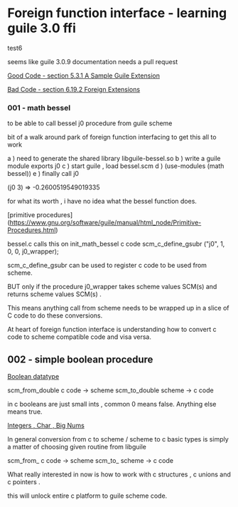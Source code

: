 
# Foreign function interface - learning guile 3.0 ffi 

test6

seems like guile 3.0.9 documentation needs a pull request 

[Good Code - section 5.3.1 A Sample Guile Extension ](https://www.gnu.org/software/guile/manual/html_node/A-Sample-Guile-Extension.html)

[Bad Code - section 6.19.2 Foreign Extensions](https://www.gnu.org/software/guile/manual/html_node/Foreign-Extensions.html)

### 001 - math bessel

to be able to call bessel j0 procedure from guile scheme

bit of a walk around park of foreign function interfacing to get this all to work

a )  need to generate the shared library libguile-bessel.so
b )  write a guile module exports j0
c )  start guile , load bessel.scm
d )  (use-modules (math bessel))
e )  finally call j0
     	 
(j0 3) =>  -0.2600519549019335

for what its worth , i have no idea what the bessel function does.

[primitive procedures] (https://www.gnu.org/software/guile/manual/html_node/Primitive-Procedures.html)

bessel.c calls this on init_math_bessel c code 
 scm_c_define_gsubr ("j0", 1, 0, 0, j0_wrapper);

scm_c_define_gsubr can be used to register c code to be used from scheme.

BUT only if the procedure j0_wrapper takes scheme values SCM(s) and returns scheme values SCM(s) .

This means anything call from scheme needs to be wrapped up in a slice of C code to do these conversions.

At heart of foreign function interface is understanding how to convert c code to scheme compatible code
and visa versa.

## 002  - simple boolean procedure

[Boolean datatype](https://www.gnu.org/software/guile/manual/html_node/Booleans.html)

scm_from_double  c code -> scheme 
scm_to_double  scheme -> c code

in c booleans are just small ints , common 0 means false. 
Anything else means true.

[Integers , Char , Big Nums](https://www.gnu.org/software/guile/manual/html_node/Integers.html)

In general conversion from c to scheme / scheme to c basic types is simply a matter of choosing given
routine from libguile

scm_from_<some-c-type>  c code -> scheme 
scm_to_<some-c-type>    scheme -> c code

What really interested in now is how to work with c structures , c unions and c pointers .

this will unlock entire c platform to guile scheme code.





